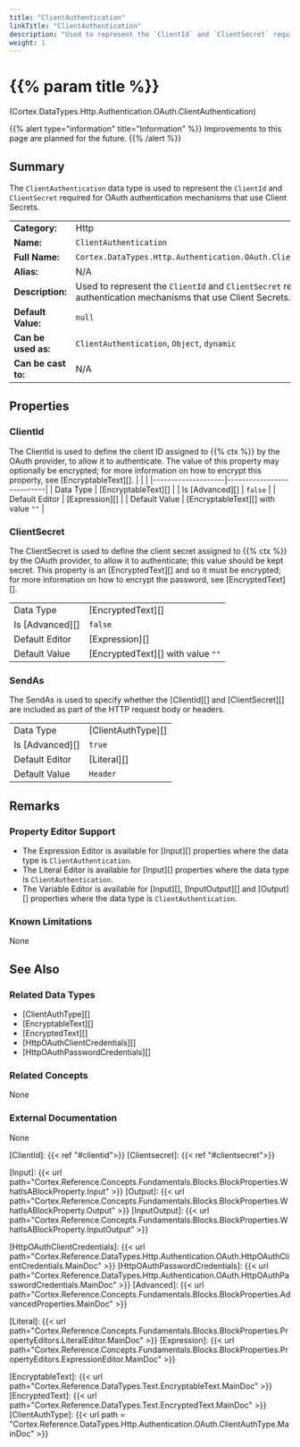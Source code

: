 ```yaml
---
title: "ClientAuthentication"
linkTitle: "ClientAuthentication"
description: "Used to represent the `ClientId` and `ClientSecret` required for OAuth authentication mechanisms that use Client Secrets."
weight: 1
---
```


# {{% param title %}}

<p class="namespace">(Cortex.DataTypes.Http.Authentication.OAuth.ClientAuthentication)</p>

{{% alert type="information" title="Information" %}} Improvements to this page are planned for the future. {{% /alert %}}

## Summary

The `ClientAuthentication` data type is used to represent the `ClientId` and `ClientSecret` required for OAuth authentication mechanisms that use Client Secrets.

| | |
|-|-|
| **Category:**          | Http                                                      |
| **Name:**              | `ClientAuthentication`                                         |
| **Full Name:**         | `Cortex.DataTypes.Http.Authentication.OAuth.ClientAuthentication`     |
| **Alias:**             | N/A                                                      |
| **Description:**       | Used to represent the `ClientId` and `ClientSecret` required for OAuth authentication mechanisms that use Client Secrets. |
| **Default Value:**     | `null`                                                     |
| **Can be used as:**    | `ClientAuthentication`, `Object`, `dynamic` |
| **Can be cast to:**    | N/A                                                      |

## Properties

### ClientId

The ClientId is used to define the client ID assigned to {{% ctx %}} by the OAuth provider, to allow it to authenticate. The value of this property may optionally be encrypted; for more information on how to encrypt this property, see [EncryptableText][].
| | |
|--------------------|---------------------------|
| Data Type | [EncryptableText][] |
| Is [Advanced][] | `false` |
| Default Editor | [Expression][] |
| Default Value | [EncryptableText][] with value `""` |

### ClientSecret

The ClientSecret is used to define the client secret assigned to {{% ctx %}} by the OAuth provider, to allow it to authenticate; this value should be kept secret. This property is an [EncryptedText][] and so it must be encrypted; for more information on how to encrypt the password, see [EncryptedText][].

| | |
|--------------------|---------------------------|
| Data Type | [EncryptedText][] |
| Is [Advanced][] | `false` |
| Default Editor | [Expression][] |
| Default Value | [EncryptedText][] with value `""` |

### SendAs

The SendAs is used to specify whether the [ClientId][] and [ClientSecret][] are included as part of the HTTP request body or headers.

| | |
|--------------------|---------------------------|
| Data Type | [ClientAuthType][] |
| Is [Advanced][] | `true` |
| Default Editor | [Literal][] |
| Default Value | `Header` |

## Remarks

### Property Editor Support

- The Expression Editor is available for [Input][] properties where the data type is `ClientAuthentication`.
- The Literal Editor is available for [Input][] properties where the data type is `ClientAuthentication`.
- The Variable Editor is available for [Input][], [InputOutput][] and [Output][] properties where the data type is `ClientAuthentication`.

### Known Limitations

None

## See Also

### Related Data Types

- [ClientAuthType][]
- [EncryptableText][]
- [EncryptedText][]
- [HttpOAuthClientCredentials][]
- [HttpOAuthPasswordCredentials][]

### Related Concepts

None

### External Documentation

None

[ClientId]: {{< ref "#clientid">}}
[Clientsecret]: {{< ref "#clientsecret">}}

[Input]: {{< url path="Cortex.Reference.Concepts.Fundamentals.Blocks.BlockProperties.WhatIsABlockProperty.Input" >}}
[Output]: {{< url path="Cortex.Reference.Concepts.Fundamentals.Blocks.BlockProperties.WhatIsABlockProperty.Output" >}}
[InputOutput]: {{< url path="Cortex.Reference.Concepts.Fundamentals.Blocks.BlockProperties.WhatIsABlockProperty.InputOutput" >}}

[HttpOAuthClientCredentials]: {{< url path="Cortex.Reference.DataTypes.Http.Authentication.OAuth.HttpOAuthClientCredentials.MainDoc" >}}
[HttpOAuthPasswordCredentials]: {{< url path="Cortex.Reference.DataTypes.Http.Authentication.OAuth.HttpOAuthPasswordCredentials.MainDoc" >}}
[Advanced]: {{< url path="Cortex.Reference.Concepts.Fundamentals.Blocks.BlockProperties.AdvancedProperties.MainDoc" >}}

[Literal]: {{< url path="Cortex.Reference.Concepts.Fundamentals.Blocks.BlockProperties.PropertyEditors.LiteralEditor.MainDoc" >}}
[Expression]: {{< url path="Cortex.Reference.Concepts.Fundamentals.Blocks.BlockProperties.PropertyEditors.ExpressionEditor.MainDoc" >}}

[EncryptableText]: {{< url path="Cortex.Reference.DataTypes.Text.EncryptableText.MainDoc" >}}
[EncryptedText]: {{< url path="Cortex.Reference.DataTypes.Text.EncryptedText.MainDoc" >}}
[ClientAuthType]: {{< url path = "Cortex.Reference.DataTypes.Http.Authentication.OAuth.ClientAuthType.MainDoc" >}}
